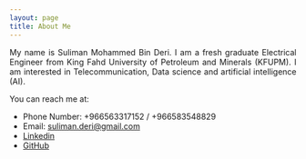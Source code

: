 ```yaml
---
layout: page
title: About Me
---
```


<p align="justify">My name is Suliman Mohammed Bin Deri. I am a fresh graduate Electrical Engineer from King Fahd University of Petroleum and Minerals (KFUPM). I am interested in Telecommunication, Data science and artificial intelligence (AI).</p>

You can reach me at:

* Phone Number: +966563317152 / +966583548829
* Email: suliman.deri@gmail.com
* [Linkedin](http://www.linkedin.com/in/suliman-bin-deri-319702131)
* [GitHub](https://www.github.com/SulimanMD)


